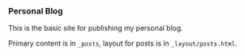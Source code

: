 ### Personal Blog
This is the basic site for publishing my personal blog.

Primary content is in `_posts`, layout for posts is in `_layout/posts.html`.